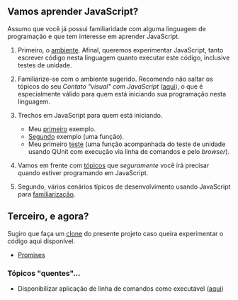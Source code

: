## Vamos aprender JavaScript?

Assumo que você já possui familiaridade com alguma linguagem de programação e que tem interesse em aprender JavaScript.

1. Primeiro, o [ambiente](documentos/ambiente.md). Afinal, queremos experimentar JavaScript, tanto escrever código nesta linguagem quanto executar este código, inclusive testes de unidade.
1. Familiarize-se com o ambiente sugerido. Recomendo não saltar os tópicos do seu _Contato "visual" com JavaScript_ ([aqui](./topicos/primeiro)), o que é especialmente válido para quem está iniciando sua programação nesta linguagem.
1. Trechos em JavaScript para quem está iniciando.
    - Meu [primeiro](./topicos/inicio/primeiro) exemplo.
    - [Segundo](./topicos/inicio/segundo) exemplo (uma função).
    - Meu primeiro [teste](./topicos/inicio/teste) (uma função acompanhada do teste de unidade usando QUnit com execução via linha de comandos e pelo _browser_).
1. Vamos em frente com [tópicos](./topicos/ambientacao) que *seguramente* você irá precisar quando estiver programando em JavaScript. 


1. Segundo, vários cenários típicos de desenvolvimento usando JavaScript para [familiarização](documentos/familiarizar.md).


## Terceiro, e agora?
Sugiro que faça um [clone](https://asciinema.org/a/161953) do presente projeto caso queira experimentar o código aqui disponível.

- [Promises](outros/promises)

### Tópicos "quentes"...
- Disponibilizar aplicação de linha de comandos como executável ([aqui](https://www.google.com.br/amp/s/x-team.com/blog/a-guide-to-creating-a-nodejs-command/amp/))

